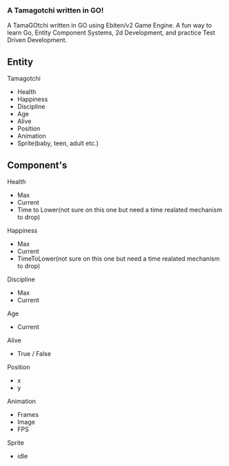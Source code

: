 ### A Tamagotchi written in GO!

A TamaGOtchi written in GO using Ebiten/v2 Game Engine. A fun way to learn Go, Entity Component Systems, 2d Development, and practice Test Driven Development.

## Entity

Tamagotchi

- Health
- Happiness
- Discipline
- Age
- Alive
- Position
- Animation
- Sprite(baby, teen, adult etc.)

## Component's

Health

- Max
- Current
- Time to Lower(not sure on this one but need a time realated mechanism to drop)

Happiness

- Max
- Current
- TimeToLower(not sure on this one but need a time realated mechanism to drop)

Discipline

- Max
- Current

Age

- Current

Alive

- True / False

Position

- x
- y

Animation

- Frames
- Image
- FPS

Sprite

- idle
